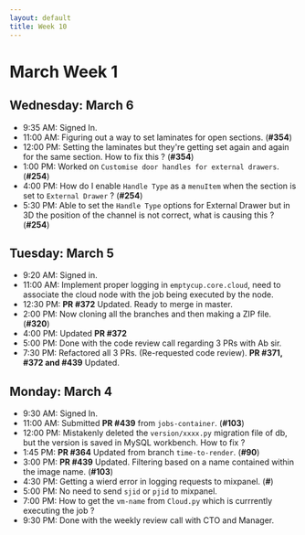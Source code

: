 ```yaml
---
layout: default
title: Week 10
---
```


# **March Week 1**
## **Wednesday: March 6**
- 9:35  AM: Signed In.
- 11:00 AM: Figuring out a way to set laminates for open sections. (**#354**)
- 12:00 PM: Setting the laminates but they're getting set again and again for the same section. How to fix this ? (**#354**)
- 1:00  PM: Worked on `Customise door handles for external drawers`. (**#254**)
- 4:00  PM: How do I enable `Handle Type` as a `menuItem` when the section is set to `External Drawer` ? (**#254**)
- 5:30  PM: Able to set the `Handle Type` options for External Drawer but in 3D the position of the channel is not correct, what is causing this ? (**#254**)


## **Tuesday: March 5**
- 9:20  AM: Signed in.
- 11:00 AM: Implement proper logging in `emptycup.core.cloud`, need to associate the cloud node with the job being executed by the node.
- 12:30 PM: **PR #372** Updated. Ready to merge in master.
- 2:00  PM: Now cloning all the branches and then making a ZIP file. (**#320**)
- 4:00  PM: Updated **PR #372**
- 5:00  PM: Done with the code review call regarding 3 PRs with Ab sir.
- 7:30  PM: Refactored all 3 PRs. (Re-requested code review). **PR #371, #372 and #439** Updated.

## **Monday: March 4**
- 9:30  AM: Signed In.
- 11:00 AM: Submitted **PR #439** from `jobs-container`. (**#103**)
- 12:00 PM: Mistakenly deleted the `version/xxxx.py` migration file of db, but the version is saved in MySQL workbench. How to fix ?
- 1:45  PM: **PR #364** Updated from branch `time-to-render`. (**#90**)
- 3:00  PM: **PR #439** Updated. Filtering based on a name contained within the image name. (**#103**)
- 4:30  PM: Getting a wierd error in logging requests to mixpanel. (**#**)
- 5:00  PM: No need to send `sjid` or `pjid` to mixpanel.
- 7:00  PM: How to get the `vm-name` from `Cloud.py` which is currrently executing the job ?
- 9:30  PM: Done with the weekly review call with CTO and Manager.
